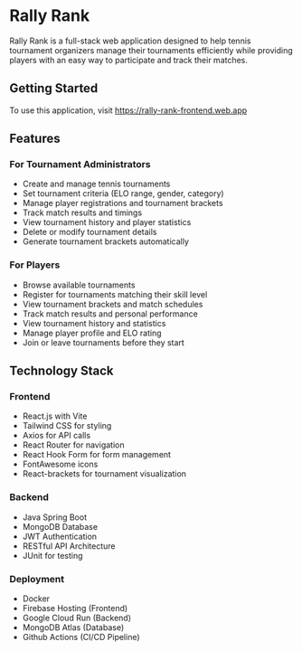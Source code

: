 # Rally Rank

Rally Rank is a full-stack web application designed to help tennis tournament organizers manage their tournaments efficiently while providing players with an easy way to participate and track their matches.

## Getting Started
To use this application, visit https://rally-rank-frontend.web.app

## Features

### For Tournament Administrators
- Create and manage tennis tournaments
- Set tournament criteria (ELO range, gender, category)
- Manage player registrations and tournament brackets
- Track match results and timings
- View tournament history and player statistics
- Delete or modify tournament details
- Generate tournament brackets automatically

### For Players
- Browse available tournaments
- Register for tournaments matching their skill level
- View tournament brackets and match schedules
- Track match results and personal performance
- View tournament history and statistics
- Manage player profile and ELO rating
- Join or leave tournaments before they start

## Technology Stack

### Frontend
- React.js with Vite
- Tailwind CSS for styling
- Axios for API calls
- React Router for navigation
- React Hook Form for form management
- FontAwesome icons
- React-brackets for tournament visualization

### Backend
- Java Spring Boot
- MongoDB Database
- JWT Authentication
- RESTful API Architecture
- JUnit for testing

### Deployment
- Docker
- Firebase Hosting (Frontend)
- Google Cloud Run (Backend)
- MongoDB Atlas (Database)
- Github Actions (CI/CD Pipeline)